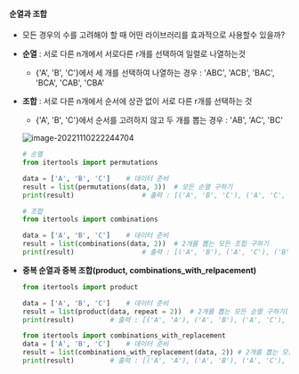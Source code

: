 #### 순열과 조합

- 모든 경우의 수를 고려해야 할 때 어떤 라이브러리를 효과적으로 사용할수 있을까?

- **순열** : 서로 다른 n개에서 서로다른 r개를 선택하여 일렬로 나열하는것

  - {'A', 'B', 'C'}에서 세 개를 선택하여 나열하는 경우 : 'ABC', 'ACB', 'BAC', 'BCA', 'CAB', 'CBA'

- **조합** : 서로 다른 n개에서 순서에 상관 없이 서로 다른 r개를 선택하는 것

  - {'A', 'B', 'C'}에서 순서를 고려하지 않고 두 개를 뽑는 경우 : 'AB', 'AC', 'BC'

  ![image-20221110222244704](Python_Grammar.assets/image-20221110222244704.png)

  ```python
  # 순열
  from itertools import permutations

  data = ['A', 'B', 'C']	# 데이터 준비
  result = list(permutations(data, 3))	# 모든 순열 구하기
  print(result)					# 출력 : [('A', 'B', 'C'), ('A', 'C', 'B'), ('B', 'A', 'C'), ('B', 'C', 'A'), ('C', 'A', 'B'), ('C', 'B', 'A')]
  ```

  ```py
  # 조합
  from itertools import combinations

  data = ['A', 'B', 'C']	# 데이터 준비
  result = list(combinations(data, 2))	# 2개를 뽑는 모든 조합 구하기
  print(result)					# 출력 : [('A', 'B'), ('A', 'C'), ('B', 'C')]
  ```

- **중복 순열과 중복 조합(product, combinations_with_relpacement)**

  ```python
  from itertools import product

  data = ['A', 'B', 'C']	# 데이터 준비
  result = list(product(data, repeat = 2))	# 2개를 뽑는 모든 순열 구하기(중복허용)
  print(result)			# 출력 : [('A', 'A'), ('A', 'B'), ('A', 'C'), ('B', 'A'), ('B', 'B'), ('B', 'C'), ('C', 'A'), ('C', 'B'), ('C', 'C')]

  from itertools import combinations_with_replacement
  data = ['A', 'B', 'C']	# 데이터 준비
  result = list(combinations_with_replacement(data, 2))	# 2개를 뽑는 모든 조합 구하기(중복허용)
  print(result)			# 출력 : [('A', 'A'), ('A', 'B'), ('A', 'C'), ('B', 'B'), ('B', 'C'), ('C', 'C')]
  ```
